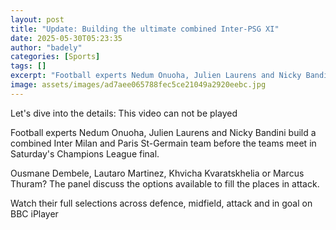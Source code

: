 ```yaml
---
layout: post
title: "Update: Building the ultimate combined Inter-PSG XI"
date: 2025-05-30T05:23:35
author: "badely"
categories: [Sports]
tags: []
excerpt: "Football experts Nedum Onuoha, Julien Laurens and Nicky Bandini build a combined Inter Milan and Paris St-Germain team."
image: assets/images/ad7aee065788fec5ce21049a2920eebc.jpg
---
```


Let's dive into the details: This video can not be played

Football experts Nedum Onuoha, Julien Laurens and Nicky Bandini build a combined Inter Milan and Paris St-Germain team before the teams meet in Saturday's Champions League final.

Ousmane Dembele, Lautaro Martinez, Khvicha Kvaratskhelia or Marcus Thuram? The panel discuss the options available to fill the places in attack.

Watch their full selections across defence, midfield, attack and in goal on BBC iPlayer

